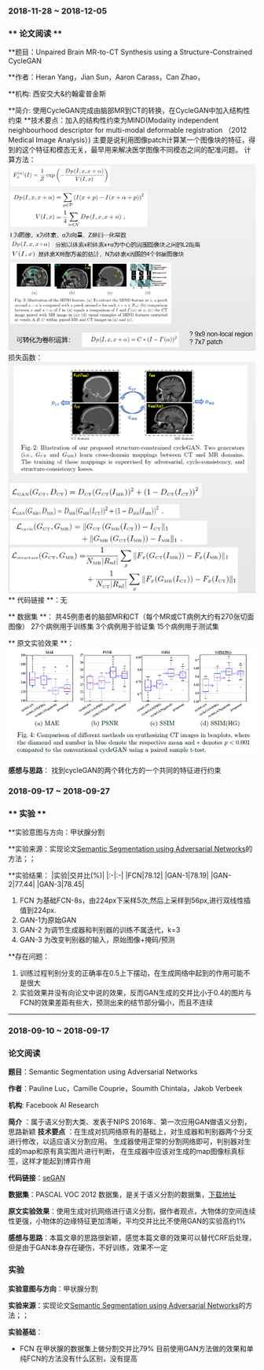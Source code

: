 ### 2018-11-28 ~ 2018-12-05
### ** 论文阅读 **
**题目：Unpaired Brain MR-to-CT Synthesis using a Structure-Constrained CycleGAN

**作者：Heran Yang，Jian Sun，Aaron Carass，Can Zhao，

**机构: 西安交大&约翰霍普金斯

**简介: 使用CycleGAN完成由脑部MR到CT的转换，在CycleGAN中加入结构性约束
**技术要点：加入的结构性约束为MIND(Modality independent neighbourhood descriptor for multi-modal deformable registration （2012 Medical Image Analysis）)
主要是说利用图像patch计算某一个图像块的特征，得到的这个特征和模态无关，最早用来解决医学图像不同模态之间的配准问题。
计算方法： 
![cycle](./img/StructureConstrainedCycleGAN/0.png)
损失函数：
![cycle](./img/StructureConstrainedCycleGAN/1.png)
** 代码链接 **：无

** 数据集 **： 共45例患者的脑部MR和CT（每个MR或CT病例大约有270张切面图像）
27个病例用于训练集
3个病例用于验证集
15个病例用于测试集



** 原文实验效果 **：
![cycle](./img/StructureConstrainedCycleGAN/2.png)

**感想与思路**：
找到cycleGAN的两个转化方的一个共同的特征进行约束

### 2018-09-17 ~ 2018-09-27
###  ** 实验 ** 

**实验意图与方向：甲状腺分割

**实验来源：实现论文[Semantic Segmentation using Adversarial Networks](https://arxiv.org/abs/1611.08408v1)的方法；；
	
**实验结果：
|实验|交并比(%)|
|:-|:-|
|FCN|78.12|
|GAN-1|78.19|
|GAN-2|77.44|
|GAN-3|78.45|

1.  FCN 为基础FCN-8s，由224px下采样5次,然后上采样到56px,进行双线性插值到224px.
2.  GAN-1为原始GAN
3.  GAN-2 为调节生成器和判别器的训练不属迭代，k=3
4. GAN-3 为改变判别器的输入，原始图像+掩码/预测

**存在问题：

1. 训练过程判别分支的正确率在0.5上下摆动，在生成网络中起到的作用可能不是很大
2. 实验效果并没有向论文中说的效果，反而GAN生成的交并比小于0.4的图片与FCN的效果差距有些大，预测出来的结节部分偏小，而且不连续

---
### 2018-09-10 ~ 2018-09-17

### **论文阅读**
**题目**：Semantic Segmentation using Adversarial Networks

**作者**：Pauline Luc，Camille Couprie，Soumith Chintala，Jakob Verbeek

**机构**: Facebook AI Research

**简介** ：属于语义分割大类、发表于NIPS 2016年、第一次应用GAN做语义分割，思路新颖
**技术要点** ：在生成对抗网络原有的基础上，对生成器和判别器两个分支进行修改，以适应语义分割应用。
               生成器使用正常的分割网络即可，判别器对生成的map和原有真实图片进行判断，
			   在生成器中应该对生成的map图像标真标签，这样才能起到博弈作用

**代码链接**：[seGAN](https://github.com/oyam/Semantic-Segmentation-using-Adversarial-Networks)

**数据集**：PASCAL VOC 2012 数据集，是关于语义分割的数据集，[下载地址](http://host.robots.ox.ac.uk/pascal/VOC/voc2012/index.html)

**原文实验效果**：使用生成对抗网络进行语义分割，据作者观点，大物体的空间连续性更强，小物体的边缘特征更加清晰，平均交并比比不使用GAN的实验高约1%

**感想与思路**：本篇文章的思路很新颖，感觉本篇文章的效果可以替代CRF后处理，但是由于GAN本身存在硬伤，不好训练，效果不一定



###  **实验** 

**实验意图与方向**：甲状腺分割

**实验来源**：实现论文[Semantic Segmentation using Adversarial Networks](https://arxiv.org/abs/1611.08408v1)的方法；；
	

**实验基础**：

- FCN 在甲状腺的数据集上做分割交并比79%
  目前使用GAN方法做的效果和单纯FCN的方法没有什么区别，没有提高


  [1]: https://github.com/shenhongqian/GAN/blob/master/paper/img/StructureConstrainedCycleGAN/0.png
